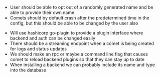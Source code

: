 - User should be able to opt out of a randomly generated name and be able to provide their own name
- Comets should by default crash after the predetermined time in the config, but this should be able to be changed by the user also

* Will use hashicorp go-plugin to provide a plugin interface where backend and auth can be changed easily
* There should be a streaming endpoint when a comet is being created for logs and status updates
* We should make an rpc or maybe a command line flag that causes comet to reload backend plugins so that they can stay up to date
* When installing a backend we can probably include its name and type into the database
